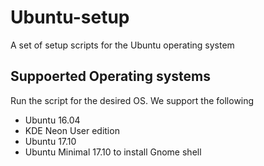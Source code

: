 # Ubuntu-setup

A set of setup scripts for the Ubuntu operating system

## Suppoerted Operating systems

Run the script for the desired OS. We support the following

- Ubuntu 16.04
- KDE Neon User edition
- Ubuntu 17.10
- Ubuntu Minimal 17.10 to install Gnome shell